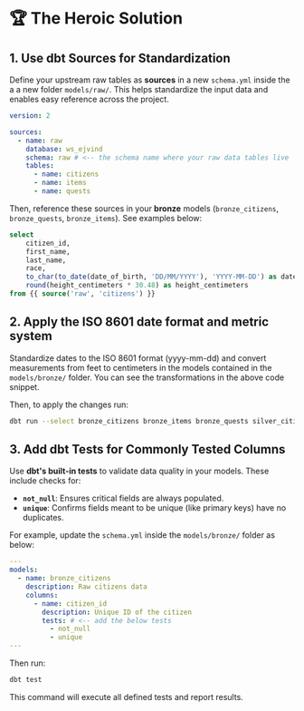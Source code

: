 # 🏆 **The Heroic Solution**

## 1. Use dbt Sources for Standardization

Define your upstream raw tables as **sources** in a new `schema.yml` inside the a a new folder `models/raw/`. This helps standardize the input data and enables easy reference across the project.

```yaml
version: 2

sources:
  - name: raw
    database: ws_ejvind
    schema: raw # <-- the schema name where your raw data tables live
    tables:
      - name: citizens
      - name: items
      - name: quests
```

Then, reference these sources in your **bronze** models (`bronze_citizens`, `bronze_quests`, `bronze_items`). See examples below:

```sql
select
    citizen_id,
    first_name,
    last_name,
    race,
    to_char(to_date(date_of_birth, 'DD/MM/YYYY'), 'YYYY-MM-DD') as date_of_birth,
    round(height_centimeters * 30.48) as height_centimeters
from {{ source('raw', 'citizens') }}
```

## 2. Apply the ISO 8601 date format and metric system

Standardize dates to the ISO 8601 format (yyyy-mm-dd) and convert measurements from feet to centimeters in the models contained in the `models/bronze/` folder. You can see the transformations in the above code snippet.

Then, to apply the changes run:

```bash
dbt run --select bronze_citizens bronze_items bronze_quests silver_citizens silver_quests gold_winners
```

## 3. Add dbt Tests for Commonly Tested Columns

Use **dbt's built-in tests** to validate data quality in your models. These include checks for:

- **`not_null`**: Ensures critical fields are always populated.
- **`unique`**: Confirms fields meant to be unique (like primary keys) have no duplicates.

For example, update the `schema.yml` inside the `models/bronze/` folder as below:

```yaml
---
models:
  - name: bronze_citizens
    description: Raw citizens data
    columns:
      - name: citizen_id
        description: Unique ID of the citizen
        tests: # <-- add the below tests
          - not_null
          - unique
---
```

Then run:

```bash
dbt test
```

This command will execute all defined tests and report results.

